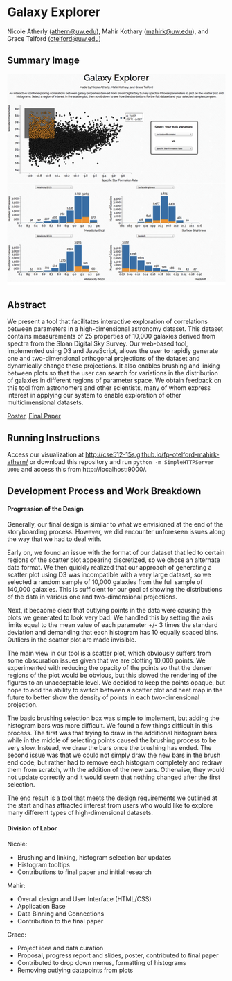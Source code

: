 Galaxy Explorer
===============
Nicole Atherly (athern@uw.edu), Mahir Kothary (mahirk@uw.edu), and Grace Telford (otelford@uw.edu)

## Summary Image
![Overview](https://github.com/CSE512-15S/fp-otelford-mahirk-athern/raw/gh-pages/summary.png)

## Abstract
We present a tool that facilitates interactive exploration of correlations between parameters in a high-dimensional astronomy dataset. This dataset contains measurements of 25 properties of 10,000 galaxies derived from spectra from the Sloan Digital Sky Survey. Our web-based tool, implemented using D3 and JavaScript, allows the user to rapidly generate one and two-dimensional orthogonal projections of the dataset and dynamically change these projections. It also enables brushing and linking between plots so that the user can search for variations in the distribution of galaxies in different regions of parameter space. We obtain feedback on this tool from astronomers and other scientists, many of whom express interest in applying our system to enable exploration of other multidimensional datasets.

[Poster](https://github.com/CSE512-15S/fp-otelford-mahirk-athern/raw/gh-pages/final/poster-otelford-mahirk-athern.pdf),
[Final Paper](https://github.com/CSE512-15S/fp-otelford-mahirk-athern/raw/gh-pages/final/paper-otelford-mahirk-athern.pdf) 

## Running Instructions

Access our visualization at http://cse512-15s.github.io/fp-otelford-mahirk-athern/ or download this repository and run `python -m SimpleHTTPServer 9000` and access this from http://localhost:9000/.

## Development Process and Work Breakdown
#### Progression of the Design

Generally, our final design is similar to what we envisioned at the end of the storyboarding process. However, we did encounter unforeseen issues along the way that we had to deal with. 

Early on, we found an issue with the format of our dataset that led to certain regions of the scatter plot appearing discretized, so we chose an alternate data format. We then quickly realized that our approach of generating a scatter plot using D3 was incompatible with a very large dataset, so we selected a random sample of 10,000 galaxies from the full sample of 140,000 galaxies. This is sufficient for our goal of showing the distributions of the data in various one and two-dimensional projections.

Next, it becaome clear that outlying points in the data were causing the plots we generated to look very bad. We handled this by setting the axis limits equal to the mean value of each parameter +/- 3 times the standard deviation and demanding that each histogram has 10 equally spaced bins. Outliers in the scatter plot are made invisible.

The main view in our tool is a scatter plot, which obviously suffers from some obscuration issues given that we are plotting 10,000 points. We experimented with reducing the opacity of the points so that the denser regions of the plot would be obvious, but this slowed the  rendering of the figures to an unacceptable level. We decided to keep the points opaque, but hope to add the ability to switch between a scatter plot and heat map in the future to better show the density of points in each two-dimensional projection.

The basic brushing selection box was simple to implement, but adding the histogram bars was more difficult. We found a few things difficult in this process. The first was that trying to draw in the additional histogram bars while in the middle of selecting points caused the brushing process to be very slow. Instead, we draw the bars once the brushing has ended. The second issue was that we could not simply draw the new bars in the brush end code, but rather had to remove each histogram completely and redraw them from scratch, with the addition of the new bars. Otherwise, they would not update correctly and it would seem that nothing changed after the first selection.

The end result is a tool that meets the design requirements we outlined at the start and has attracted interest from users who would like to explore many different types of high-dimensional datasets.

#### Division of Labor

Nicole:
  - Brushing and linking, histogram selection bar updates
  - Histogram tooltips
  - Contributions to final paper and initial research

Mahir:
  - Overall design and User Interface (HTML/CSS)
  - Application Base 
  - Data Binning and Connections
  - Contribution to the final paper

Grace:
  - Project idea and data curation
  - Proposal, progress report and slides, poster, contributed to final paper
  - Contributed to drop down menus, formatting of histograms
  - Removing outlying datapoints from plots
